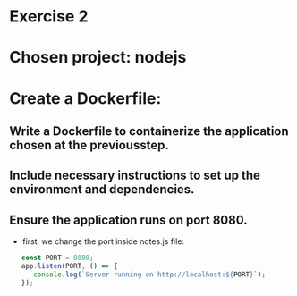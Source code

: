# Exercise 2

# Chosen project: nodejs

# Create a Dockerfile:

## Write a Dockerfile to containerize the application chosen at the previousstep.

## Include necessary instructions to set up the environment and dependencies.

## Ensure the application runs on port 8080.
 - first, we change the port inside notes.js file:
```javascript
   const PORT = 8080;
   app.listen(PORT, () => {
      console.log(`Server running on http://localhost:${PORT}`);
   });
```
